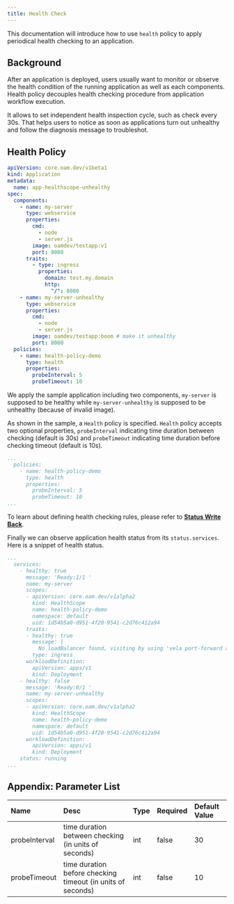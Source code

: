 ```yaml
---
title: Health Check
---
```


This documentation will introduce how to use `health` policy to apply periodical
health checking to an application.

## Background

After an application is deployed, users usually want to monitor or observe the
health condition of the running application as well as each components.
Health policy decouples health checking procedure from application workflow
execution.

It allows to set independent health inspection cycle, such as check every 30s.
That helps users to notice as soon as applications turn out unhealthy and
follow the diagnosis message to troubleshot.

## Health Policy

```yaml
apiVersion: core.oam.dev/v1beta1
kind: Application
metadata:
  name: app-healthscope-unhealthy
spec:
  components:
    - name: my-server
      type: webservice
      properties:
        cmd:
          - node
          - server.js
        image: oamdev/testapp:v1
        port: 8080
      traits:
        - type: ingress
          properties:
            domain: test.my.domain
            http:
              "/": 8080
    - name: my-server-unhealthy
      type: webservice
      properties:
        cmd:
          - node
          - server.js
        image: oamdev/testapp:boom # make it unhealthy
        port: 8080
  policies:
    - name: health-policy-demo
      type: health
      properties:
        probeInterval: 5
        probeTimeout: 10
```

We apply the sample application including two components, `my-server` is
supposed to be healthy while `my-server-unhealthy` is supposed to be unhealthy
(because of invalid image).

As shown in the sample, a `Health` policy is specified.
`Health` policy accepts two optional properties, `probeInterval` indicating time
duration between checking (default is 30s) and `probeTimeout` indicating time
duration before checking timeout (default is 10s).

```yaml
...
  policies:
    - name: health-policy-demo
      type: health
      properties:
        probeInterval: 5
        probeTimeout: 10
...
```

To learn about defining health checking rules, please refer to **[Status Write Back](../../platform-engineers/traits/status.md)**.

Finally we can observe application health status from its `status.services`.
Here is a snippet of health status.

```yaml
...
  services:
    - healthy: true
      message: 'Ready:1/1 '
      name: my-server
      scopes:
      - apiVersion: core.oam.dev/v1alpha2
        kind: HealthScope
        name: health-policy-demo
        namespace: default
        uid: 1d54b5a0-d951-4f20-9541-c2d76c412a94
      traits:
      - healthy: true
        message: |
          No loadBalancer found, visiting by using 'vela port-forward app-healthscope-unhealthy'
        type: ingress
      workloadDefinition:
        apiVersion: apps/v1
        kind: Deployment
    - healthy: false
      message: 'Ready:0/1 '
      name: my-server-unhealthy
      scopes:
      - apiVersion: core.oam.dev/v1alpha2
        kind: HealthScope
        name: health-policy-demo
        namespace: default
        uid: 1d54b5a0-d951-4f20-9541-c2d76c412a94
      workloadDefinition:
        apiVersion: apps/v1
        kind: Deployment
    status: running
...
```

## Appendix: Parameter List

Name | Desc | Type | Required | Default Value
:---------- | :----------- | :----------- | :----------- | :-----------
probeInterval|time duration between checking (in units of seconds) | int |false| 30
probeTimeout|time duration before checking timeout (in units of seconds) | int |false| 10